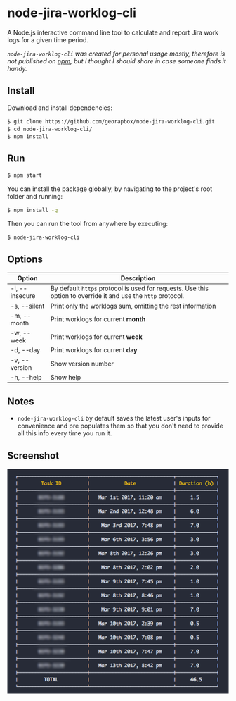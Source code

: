 # node-jira-worklog-cli

A Node.js interactive command line tool to calculate and report Jira work logs for a given time period.

*`node-jira-worklog-cli` was created for personal usage mostly, therefore is not published on [npm](https://www.npmjs.com/), but I thought I should share in case someone finds it handy.*

## Install

Download and install dependencies:

```sh
$ git clone https://github.com/georapbox/node-jira-worklog-cli.git
$ cd node-jira-worklog-cli/
$ npm install
```

## Run

```sh
$ npm start
```

You can install the package globally, by navigating to the project's root folder and running:
```sh
$ npm install -g
```

Then you can run the tool from anywhere by executing:
```sh
$ node-jira-worklog-cli
```

## Options

|Option|Description|
|--|--|
|-i, --insecure|By default `https` protocol is used for requests. Use this option to override it and use the `http` protocol.|
|-s, --silent|Print only the worklogs sum, omitting the rest information|
|-m, --month|Print worklogs for current **month**|
|-w, --week|Print worklogs for current **week**|
|-d, --day|Print worklogs for current **day**|
|-v, --version|Show version number|
|-h, --help|Show help|

## Notes

- `node-jira-worklog-cli` by default saves the latest user's inputs for convenience and pre populates them so that you don't need to provide all this info every time you run it.

## Screenshot

![Application Example](screenshots/screenshot.png)
